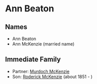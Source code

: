 ﻿---
layout: person
subject_key: i23061759
permalink: /people/i23061759
---

# Ann Beaton

## Names

* Ann Beaton
* Ann McKenzie (married name)

## Immediate Family

* Partner: [Murdoch McKenzie](./@1568232@-murdoch-mckenzie-b-d.md)
* Son: [Roderick McKenzie](./@76793596@-roderick-mckenzie-b1851-d.md) (about 1851 - )

